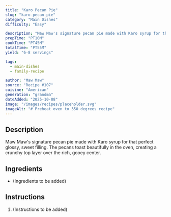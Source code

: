 ```yaml
---
title: "Karo Pecan Pie"
slug: "karo-pecan-pie"
category: "Main Dishes"
difficulty: "Easy"

description: "Maw Maw's signature pecan pie made with Karo syrup for that perfect glossy, sweet filling. The pecans toast beautifully in the oven, creating a crunchy top layer over the rich, gooey center."
prepTime: "PT10M"
cookTime: "PT45M"
totalTime: "PT55M"
yield: "6-8 servings"

tags:
  - main-dishes
  - family-recipe

author: "Maw Maw"
source: "Recipe #107"
cuisine: "American"
generation: "grandma"
dateAdded: "2025-10-08"
image: "/images/recipes/placeholder.svg"
imageAlt: "# Preheat oven to 350 degrees recipe"
---
```


## Description

Maw Maw's signature pecan pie made with Karo syrup for that perfect glossy, sweet filling. The pecans toast beautifully in the oven, creating a crunchy top layer over the rich, gooey center.

## Ingredients

- (Ingredients to be added)

## Instructions

1. (Instructions to be added)